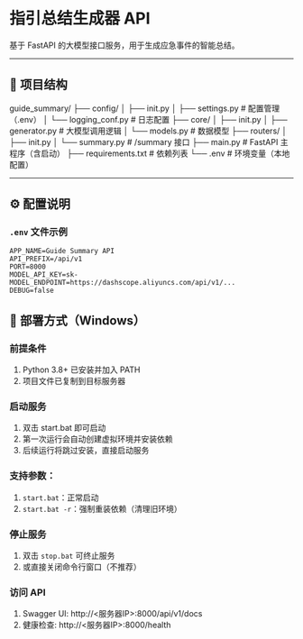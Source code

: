 # 指引总结生成器 API

基于 FastAPI 的大模型接口服务，用于生成应急事件的智能总结。

---

## 📁 项目结构

guide_summary/
├── config/
│ ├── init.py
│ ├── settings.py # 配置管理（.env）
│ └── logging_conf.py # 日志配置
├── core/
│ ├── init.py
│ ├── generator.py # 大模型调用逻辑
│ └── models.py # 数据模型
├── routers/
│ ├── init.py
│ └── summary.py # /summary 接口
├── main.py # FastAPI 主程序（含启动）
├── requirements.txt # 依赖列表
└── .env # 环境变量（本地配置）


---

## ⚙️ 配置说明

### `.env` 文件示例
```env
APP_NAME=Guide Summary API
API_PREFIX=/api/v1
PORT=8000
MODEL_API_KEY=sk-
MODEL_ENDPOINT=https://dashscope.aliyuncs.com/api/v1/...
DEBUG=false
```

## 🚀 部署方式（Windows）
###  前提条件
1. Python 3.8+ 已安装并加入 PATH
2. 项目文件已复制到目标服务器
### 启动服务
1. 双击 start.bat 即可启动
2. 第一次运行会自动创建虚拟环境并安装依赖
3. 后续运行将跳过安装，直接启动服务
### 支持参数：
1. `start.bat`：正常启动
2. `start.bat -r`：强制重装依赖（清理旧环境）
### 停止服务
1. 双击 `stop.bat` 可终止服务
2. 或直接关闭命令行窗口（不推荐）
### 访问 API
1. Swagger UI: http://<服务器IP>:8000/api/v1/docs
2. 健康检查: http://<服务器IP>:8000/health